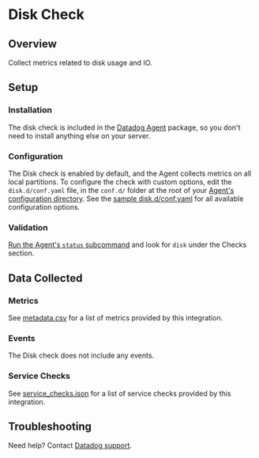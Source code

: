 # Disk Check

## Overview

Collect metrics related to disk usage and IO.

## Setup

### Installation

The disk check is included in the [Datadog Agent][1] package, so you don't need to install anything else on your server.

### Configuration

The Disk check is enabled by default, and the Agent collects metrics on all local partitions. To configure the check with custom options, edit the `disk.d/conf.yaml` file, in the `conf.d/` folder at the root of your [Agent's configuration directory][2]. See the [sample disk.d/conf.yaml][3] for all available configuration options.

### Validation

[Run the Agent's `status` subcommand][4] and look for `disk` under the Checks section.

## Data Collected

### Metrics

See [metadata.csv][5] for a list of metrics provided by this integration.

### Events

The Disk check does not include any events.

### Service Checks

See [service_checks.json][7] for a list of service checks provided by this integration.

## Troubleshooting

Need help? Contact [Datadog support][6].


[1]: https://app.datadoghq.com/account/settings#agent
[2]: https://docs.datadoghq.com/agent/guide/agent-configuration-files/#agent-configuration-directory
[3]: https://github.com/DataDog/integrations-core/blob/master/disk/datadog_checks/disk/data/conf.yaml.default
[4]: https://docs.datadoghq.com/agent/guide/agent-commands/#agent-status-and-information
[5]: https://github.com/DataDog/integrations-core/blob/master/disk/metadata.csv
[6]: https://docs.datadoghq.com/help/
[7]: https://github.com/DataDog/integrations-core/blob/master/disk/assets/service_checks.json
